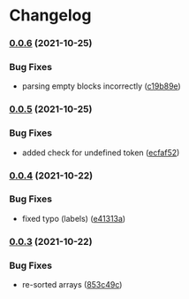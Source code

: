 # Changelog

### [0.0.6](https://www.github.com/OctopusDeploy/ocl.ts/compare/v0.0.5...v0.0.6) (2021-10-25)


### Bug Fixes

* parsing empty blocks incorrectly ([c19b89e](https://www.github.com/OctopusDeploy/ocl.ts/commit/c19b89e27d94ed8593130a068967a4a3ce2e0b5b))

### [0.0.5](https://www.github.com/OctopusDeploy/ocl.ts/compare/v0.0.4...v0.0.5) (2021-10-25)


### Bug Fixes

* added check for undefined token ([ecfaf52](https://www.github.com/OctopusDeploy/ocl.ts/commit/ecfaf52ce9d6628299332b153c72dcd25b4101a0))

### [0.0.4](https://www.github.com/OctopusDeploy/ocl.ts/compare/v0.0.3...v0.0.4) (2021-10-22)


### Bug Fixes

* fixed typo (labels) ([e41313a](https://www.github.com/OctopusDeploy/ocl.ts/commit/e41313aabef0c87155596d1fb6295017325550d0))

### [0.0.3](https://www.github.com/OctopusDeploy/ocl.ts/compare/v0.0.2...v0.0.3) (2021-10-22)


### Bug Fixes

* re-sorted arrays ([853c49c](https://www.github.com/OctopusDeploy/ocl.ts/commit/853c49c21931bf7f3e8a7a81f332bdc59af917a9))

